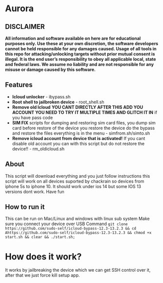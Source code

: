 # Aurora 
## DISCLAIMER
**All information and software available on here are for educational purposes only. Use these at your own discretion, the software developers cannot be held responsible for any damages caused.
Usage of all tools in this repo for attacking/unlocking targets without prior mutual consent is illegal. It is the end user’s responsibility to obey all applicable local, state and federal laws. We assume no liability and are not responsible for any misuse or damage caused by this software.**

## Features 
- **Icloud unlocker** - ibypass.sh
- **Root shell to jailbroken device** - root_shell.sh 
- **Remove old Icloud** **YOU CANT DIRECTLY AFTER THIS ADD YOU ACCOUNT YOU NEED TO TRY IT MULTIPLE TIMES AND GLITCH IT IN** if you have pass code 
- **SIM FIX**  scripts for dumping and restoring sim card files, you dump sim card before restore of the device you restore the device do the bypass and restore the files everything is in the menu - simfrom.sh/simto.sh 
- **Remove icloud account from device that is activated!** If you cant disable old account you can with this script but do not restore the device!! - rm_oldicloud.sh
## About
This script will download everything and you just follow instructions this script will work on all devices suported by chackrain so devices from iphone 5s to iphone 10. It should work under ios 14 but some IOS 13 versions dont work.
Have fun
## How to run it
This can be run on Mac/Linux and windows with linux sub system
Make sure you connect your device over USB
Command ``git clone https://github.com/sudo-self/icloud-bypass-12.3-13.2.3 && cd Ahttps://github.com/sudo-self/icloud-bypass-12.3-13.2.3 && chmod +x start.sh && clear && ./start.sh;``

#  How does it work?
It works by jailbreaking the device which we can get SSH control over it, after that we just force kill setup app.
